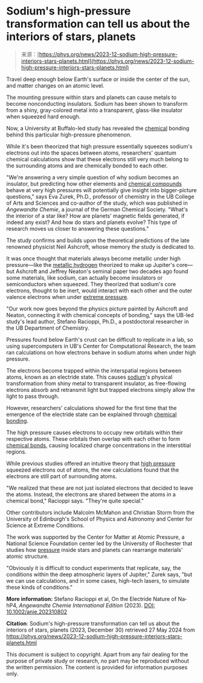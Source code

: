 <!--yml
category: 未分类
date: 2024-05-27 14:27:11
-->

# Sodium's high-pressure transformation can tell us about the interiors of stars, planets

> 来源：[https://phys.org/news/2023-12-sodium-high-pressure-interiors-stars-planets.html](https://phys.org/news/2023-12-sodium-high-pressure-interiors-stars-planets.html)

Travel deep enough below Earth's surface or inside the center of the sun, and matter changes on an atomic level.

The mounting pressure within stars and planets can cause metals to become nonconducting insulators. Sodium has been shown to transform from a shiny, gray-colored metal into a transparent, glass-like insulator when squeezed hard enough.

Now, a University at Buffalo-led study has revealed the [chemical](https://phys.org/tags/chemical/) bonding behind this particular high-pressure phenomenon.

While it's been theorized that high pressure essentially squeezes sodium's electrons out into the spaces between atoms, researchers' quantum chemical calculations show that these electrons still very much belong to the surrounding atoms and are chemically bonded to each other.

"We're answering a very simple question of why sodium becomes an insulator, but predicting how other elements and [chemical compounds](https://phys.org/tags/chemical+compounds/) behave at very high pressures will potentially give insight into bigger-picture questions," says Eva Zurek, Ph.D., professor of chemistry in the UB College of Arts and Sciences and co-author of the study, which was published in *Angewandte Chemie*, a journal of the German Chemical Society. "What's the interior of a star like? How are planets' magnetic fields generated, if indeed any exist? And how do stars and planets evolve? This type of research moves us closer to answering these questions."

The study confirms and builds upon the theoretical predictions of the late renowned physicist Neil Ashcroft, whose memory the study is dedicated to.

It was once thought that materials always become metallic under high pressure—like the [metallic hydrogen](https://phys.org/tags/metallic+hydrogen/) theorized to make up Jupiter's core—but Ashcroft and Jeffrey Neaton's seminal paper two decades ago found some materials, like sodium, can actually become insulators or semiconductors when squeezed. They theorized that sodium's core electrons, thought to be inert, would interact with each other and the outer valence electrons when under [extreme pressure](https://phys.org/tags/extreme+pressure/).

"Our work now goes beyond the physics picture painted by Ashcroft and Neaton, connecting it with chemical concepts of bonding," says the UB-led study's lead author, Stefano Racioppi, Ph.D., a postdoctoral researcher in the UB Department of Chemistry.

Pressures found below Earth's crust can be difficult to replicate in a lab, so using supercomputers in UB's Center for Computational Research, the team ran calculations on how electrons behave in sodium atoms when under high pressure.

The electrons become trapped within the interspatial regions between atoms, known as an electride state. This causes [sodium](https://phys.org/tags/sodium/)'s physical transformation from shiny metal to transparent insulator, as free-flowing electrons absorb and retransmit light but trapped electrons simply allow the light to pass through.

However, researchers' calculations showed for the first time that the emergence of the electride state can be explained through [chemical bonding](https://phys.org/tags/chemical+bonding/).

The high pressure causes electrons to occupy new orbitals within their respective atoms. These orbitals then overlap with each other to form [chemical bonds](https://phys.org/tags/chemical+bonds/), causing localized charge concentrations in the interstitial regions.

While previous studies offered an intuitive theory that [high pressure](https://phys.org/tags/high+pressure/) squeezed electrons out of atoms, the new calculations found that the electrons are still part of surrounding atoms.

"We realized that these are not just isolated electrons that decided to leave the atoms. Instead, the electrons are shared between the atoms in a chemical bond," Racioppi says. "They're quite special."

Other contributors include Malcolm McMahon and Christian Storm from the University of Edinburgh's School of Physics and Astronomy and Center for Science at Extreme Conditions.

The work was supported by the Center for Matter at Atomic Pressure, a National Science Foundation center led by the University of Rochester that studies how [pressure](https://phys.org/tags/pressure/) inside stars and planets can rearrange materials' atomic structure.

"Obviously it is difficult to conduct experiments that replicate, say, the conditions within the deep atmospheric layers of Jupiter," Zurek says, "but we can use calculations, and in some cases, high-tech lasers, to simulate these kinds of conditions."

**More information:** Stefano Racioppi et al, On the Electride Nature of Na‐hP4, *Angewandte Chemie International Edition* (2023). [DOI: 10.1002/anie.202310802](https://dx.doi.org/10.1002/anie.202310802)

**Citation**: Sodium's high-pressure transformation can tell us about the interiors of stars, planets (2023, December 30) retrieved 27 May 2024 from https://phys.org/news/2023-12-sodium-high-pressure-interiors-stars-planets.html

This document is subject to copyright. Apart from any fair dealing for the purpose of private study or research, no part may be reproduced without the written permission. The content is provided for information purposes only.